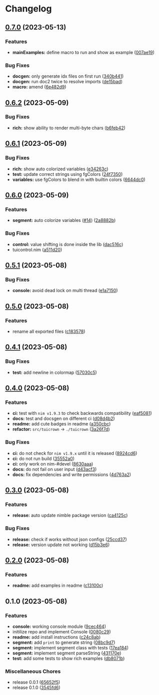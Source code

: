 # Changelog

## [0.7.0](https://github.com/pysan3/tuicrown/compare/v0.6.2...v0.7.0) (2023-05-13)


### Features

* **mainExamples:** define macro to run and show as example ([007ae19](https://github.com/pysan3/tuicrown/commit/007ae19f7eb259e7619a94cdd1c2faa568be8267))


### Bug Fixes

* **docgen:** only generate idx files on first run ([340b441](https://github.com/pysan3/tuicrown/commit/340b441ffd9a4b3b6b3abc4b9bc6fd6450d90da0))
* **docgen:** run doc2 twice to resolve imports ([de15bad](https://github.com/pysan3/tuicrown/commit/de15bad5ce48f5118c803e6bc12f6f02fd94b198))
* **macro:** amend ([6e482d9](https://github.com/pysan3/tuicrown/commit/6e482d97b5fecd5bea30fb2c6b8708e282ed5b39))

## [0.6.2](https://github.com/pysan3/tuicrown/compare/v0.6.1...v0.6.2) (2023-05-09)


### Bug Fixes

* **rich:** show ability to render multi-byte chars ([b6feb42](https://github.com/pysan3/tuicrown/commit/b6feb4274d99e0bcfa00d5091b71604f41580c8f))

## [0.6.1](https://github.com/pysan3/tuicrown/compare/v0.6.0...v0.6.1) (2023-05-09)


### Bug Fixes

* **rich:** show auto colorized variables ([e34263c](https://github.com/pysan3/tuicrown/commit/e34263cdb6d27e6e149c3679805420b92e63c723))
* **test:** update correct strings using fgColors ([24f7350](https://github.com/pysan3/tuicrown/commit/24f7350a464e7119b175e5d2ea47ed37ec839c38))
* **variables:** use fgColors to blend in with builtin colors ([6644dc0](https://github.com/pysan3/tuicrown/commit/6644dc0f6bca194027eba5db9abe95acc932d0bd))

## [0.6.0](https://github.com/pysan3/tuicrown/compare/v0.5.1...v0.6.0) (2023-05-09)


### Features

* **segment:** auto colorize variables ([#14](https://github.com/pysan3/tuicrown/issues/14)) ([2a8882b](https://github.com/pysan3/tuicrown/commit/2a8882bc9ef138f6f39110ca713033c17de1e3e3))


### Bug Fixes

* **control:** value shifting is done inside the lib ([dac516c](https://github.com/pysan3/tuicrown/commit/dac516cf61a39de7803e51182bc6aa02e8f56650))
* tuicontrol.nim ([a511d20](https://github.com/pysan3/tuicrown/commit/a511d2030f1b35ca26edd90d1bc7634763888aad))

## [0.5.1](https://github.com/pysan3/tuicrown/compare/v0.5.0...v0.5.1) (2023-05-08)


### Bug Fixes

* **console:** avoid dead lock on multi thread ([e1a7150](https://github.com/pysan3/tuicrown/commit/e1a71507265279154bff4b925db5c66e37e9aff8))

## [0.5.0](https://github.com/pysan3/tuicrown/compare/v0.4.1...v0.5.0) (2023-05-08)


### Features

* rename all exported files ([c183578](https://github.com/pysan3/tuicrown/commit/c183578477981bab3f6cb97e04fd7df6ad38d187))

## [0.4.1](https://github.com/pysan3/tuicrown/compare/v0.4.0...v0.4.1) (2023-05-08)


### Bug Fixes

* **test:** add newline in colormap ([57030c5](https://github.com/pysan3/tuicrown/commit/57030c532f961ab5be93b21d9a56c09ea9ed37d4))

## [0.4.0](https://github.com/pysan3/tuicrown/compare/v0.3.0...v0.4.0) (2023-05-08)


### Features

* **ci:** test with `nim v1.9.3` to check backwards compatibility ([eaf5081](https://github.com/pysan3/tuicrown/commit/eaf508184c881d2000fc94e20bd8790d9f2960b1))
* **docs:** test and docsgen on different ci ([d08d4b2](https://github.com/pysan3/tuicrown/commit/d08d4b28ca3d9c0442cc550e4756d0471aa3cbf2))
* **readme:** add cute badges in readme ([a350cbc](https://github.com/pysan3/tuicrown/commit/a350cbc16ffe77923f09ff06fc2bed54487726b6))
* **refactor:** `src/tuicrown` -&gt; `./tuicrown` ([3a26f7d](https://github.com/pysan3/tuicrown/commit/3a26f7d816087fd8eaf0979c2b636f03f9303076))


### Bug Fixes

* **ci:** do not check for `nim v1.9.x` until it is released ([8924cd6](https://github.com/pysan3/tuicrown/commit/8924cd60d583ba97d8223c36ff68610c32b6e186))
* **ci:** do not run build ([35552a0](https://github.com/pysan3/tuicrown/commit/35552a09042ba9c2333dbdffa57292b22248eda4))
* **ci:** only work on nim-#devel ([8630aaa](https://github.com/pysan3/tuicrown/commit/8630aaa300d0ff725dd22ed99cd57c004dd2b6ac))
* **docs:** do not fail on user input ([d43acf3](https://github.com/pysan3/tuicrown/commit/d43acf314a0a6f1c66683bc8d5d5f98687ae32a4))
* **docs:** fix dependencies and write permissions ([4d763a2](https://github.com/pysan3/tuicrown/commit/4d763a209d64d7478434112b576c57816a3469b4))

## [0.3.0](https://github.com/pysan3/tuicrown/compare/v0.2.0...v0.3.0) (2023-05-08)


### Features

* **release:** auto update nimble package version ([ca4125c](https://github.com/pysan3/tuicrown/commit/ca4125cdf75c4ad8c39c1c069daf0482230c5ad9))


### Bug Fixes

* **release:** check if works without json configs ([25ccd37](https://github.com/pysan3/tuicrown/commit/25ccd374840d9dbf27f7e7042513eb08942ee0e1))
* **release:** version update not working ([d15b3e6](https://github.com/pysan3/tuicrown/commit/d15b3e67f2b4380776a04d8be0b08da6683c6ca5))

## [0.2.0](https://github.com/pysan3/tuicrown/compare/v0.1.0...v0.2.0) (2023-05-08)


### Features

* **readme:** add examples in readme ([c13100c](https://github.com/pysan3/tuicrown/commit/c13100c9da1d514720dfd7123268c7971d3573d3))

## 0.1.0 (2023-05-08)


### Features

* **console:** working console module ([9cec464](https://github.com/pysan3/tuicrown/commit/9cec46431600135a083d2e04c0e4da58528ad70b))
* initilize repo and implement Console ([0080c29](https://github.com/pysan3/tuicrown/commit/0080c29213aab63722d544785b4947305a6ab035))
* **readme:** add install instructions ([c24c8ab](https://github.com/pysan3/tuicrown/commit/c24c8ab57ecb2487fa72cff5bcc4b95a1da10990))
* **segment:** add `print` to generate string ([08bc9d7](https://github.com/pysan3/tuicrown/commit/08bc9d7ae369831b9ae342d980c2fe0df4a0c710))
* **segment:** implement segment class with tests ([17ea184](https://github.com/pysan3/tuicrown/commit/17ea18445563c66dacb22c9c2d97056833fd8f1e))
* **segment:** implement segment parseString ([431170e](https://github.com/pysan3/tuicrown/commit/431170e9f1cf794102d0eca10057c727cea3e47e))
* **test:** add some tests to show rich examples ([db8071b](https://github.com/pysan3/tuicrown/commit/db8071b85f61a0059c0735972f700f44d919d006))


### Miscellaneous Chores

* release 0.0.1 ([65652f5](https://github.com/pysan3/tuicrown/commit/65652f53143b48985fd28cbc370dff27f626a21e))
* release 0.1.0 ([3545fd6](https://github.com/pysan3/tuicrown/commit/3545fd6efad9187a453a70cf6780566afe8251db))
